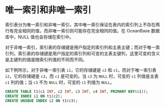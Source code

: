 唯一索引和非唯一索引
===============================

索引表分为唯一索引和非唯一索引，其中唯一索引保证在表内的索引列上不存在两行有完全相同的值，而非唯一索引则可能存在完全相同的值。在 OceanBase 数据库中，NULL 值也会存储在索引中。

​对于非唯一索引，索引表的存储键是用户指定的索引列和主表主键；而对于唯一索引列，索引表的存储键是用户指定的索引列和可变的主表主键列，这里可变的含义是主键列的值是随索引列值的不同而不同。

如下例所示，对于非唯一索引表 `i1`，它的存储键是 `c2` 和 `c1`，而对于唯一索引表 `i2`，它的存储键是 `c3`，而 `c1` 是可变的。当 `c3` 为 `NULL` 时，可变的 `c1` 列值是主表 `c1` 列的值；当 `c3` 不为 `NULL` 时，可变的 `c1` 列值为 `NULL`。

```sql
CREATE TABLE t1(c1 INT, c2 INT, c3 INT, c4 INT, PRIMARY KEY(c1));
CREATE INDEX i1 ON t1(c2);
CREATE UNIQUE INDEX i2 ON t1(c3);
```
